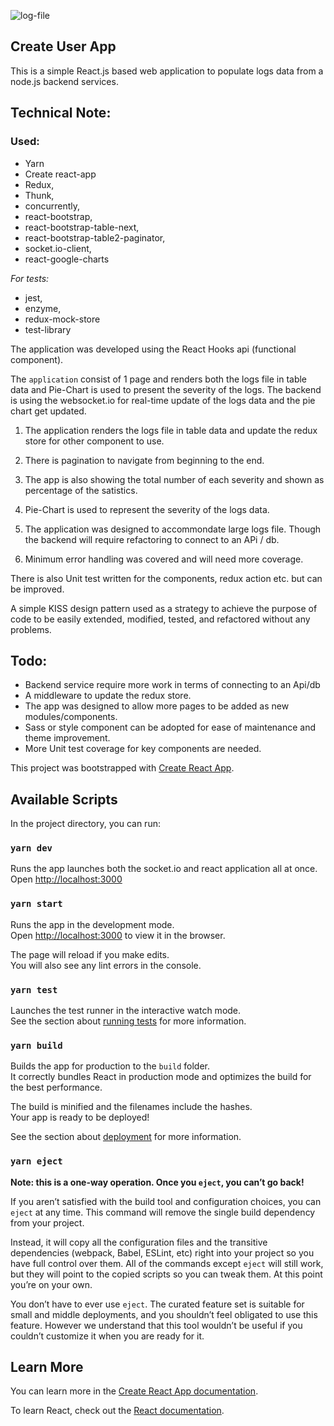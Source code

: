 ![log-file](src/asset-screen-shot.PNG)
## Create User App 
This is a simple React.js based web application to populate logs data from a node.js backend services.

## Technical Note:
### Used: 
 * Yarn
 * Create react-app
 * Redux, 
 * Thunk, 
 * concurrently, 
 * react-bootstrap,
 * react-bootstrap-table-next,
 * react-bootstrap-table2-paginator,
 * socket.io-client,
 * react-google-charts

 *For tests:*
 * jest,
 * enzyme,
 * redux-mock-store
 * test-library
 
The application was developed using the React Hooks api (functional component).
 
The `application` consist of 1 page and renders both the logs file in table data and Pie-Chart is used to 
present the severity of the logs. The backend is using the websocket.io for real-time update of the logs data 
and the pie chart get updated. 

1. The application renders the logs file in table data and update the redux store for other component to use. 
   
2. There is pagination to navigate from beginning to the end.

3. The app is also showing the total number of each severity and shown as percentage of the satistics.

4. Pie-Chart is used to represent the severity of the logs data.

5. The application was designed to accommondate large logs file. Though the backend will require refactoring to connect 
to an APi / db.

6. Minimum error handling was covered and will need more coverage.

There is also Unit test written for the components, redux action etc. but can be improved.


A simple KISS design pattern used as a strategy to achieve the purpose of code to be easily extended, 
modified, tested, and refactored without any problems.

## Todo:
- Backend service require more work in terms of connecting to an Api/db 
- A middleware to update the redux store. 
- The app was designed to allow more pages to be added as new modules/components.
- Sass or style component can be adopted for ease of maintenance and theme improvement.
- More Unit test coverage for key components are needed. 


This project was bootstrapped with [Create React App](https://github.com/facebook/create-react-app).

## Available Scripts

In the project directory, you can run:
### `yarn dev`

Runs the app launches both the socket.io and react application all at once.
Open [http://localhost:3000](http://localhost:3000)

### `yarn start`

Runs the app in the development mode.<br />
Open [http://localhost:3000](http://localhost:3000) to view it in the browser.

The page will reload if you make edits.<br />
You will also see any lint errors in the console.

### `yarn test`

Launches the test runner in the interactive watch mode.<br />
See the section about [running tests](https://facebook.github.io/create-react-app/docs/running-tests) for more information.

### `yarn build`

Builds the app for production to the `build` folder.<br />
It correctly bundles React in production mode and optimizes the build for the best performance.

The build is minified and the filenames include the hashes.<br />
Your app is ready to be deployed!

See the section about [deployment](https://facebook.github.io/create-react-app/docs/deployment) for more information.

### `yarn eject`

**Note: this is a one-way operation. Once you `eject`, you can’t go back!**

If you aren’t satisfied with the build tool and configuration choices, you can `eject` at any time. This command will remove the single build dependency from your project.

Instead, it will copy all the configuration files and the transitive dependencies (webpack, Babel, ESLint, etc) right into your project so you have full control over them. All of the commands except `eject` will still work, but they will point to the copied scripts so you can tweak them. At this point you’re on your own.

You don’t have to ever use `eject`. The curated feature set is suitable for small and middle deployments, and you shouldn’t feel obligated to use this feature. However we understand that this tool wouldn’t be useful if you couldn’t customize it when you are ready for it.

## Learn More

You can learn more in the [Create React App documentation](https://facebook.github.io/create-react-app/docs/getting-started).

To learn React, check out the [React documentation](https://reactjs.org/).
